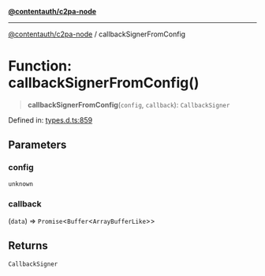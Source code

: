 [**@contentauth/c2pa-node**](../README.md)

***

[@contentauth/c2pa-node](../README.md) / callbackSignerFromConfig

# Function: callbackSignerFromConfig()

> **callbackSignerFromConfig**(`config`, `callback`): `CallbackSigner`

Defined in: [types.d.ts:859](https://github.com/contentauth/c2pa-node-v2/blob/1df68df861d38a8c4eb7c634a613532727ec72d3/js-src/types.d.ts#L859)

## Parameters

### config

`unknown`

### callback

(`data`) => `Promise`\<`Buffer`\<`ArrayBufferLike`\>\>

## Returns

`CallbackSigner`
